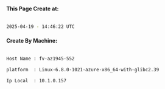 
   
#### This Page Create at:

```bash

2025-04-19 - 14:46:22 UTC

```

#### Create By Machine:

```bash

Host Name : fv-az1945-552

platform  : Linux-6.8.0-1021-azure-x86_64-with-glibc2.39

Ip Local  : 10.1.0.157

```

